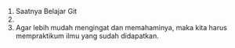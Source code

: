 1. Saatnya Belajar Git
2.
3. Agar lebih mudah mengingat dan memahaminya, maka kita harus mempraktikum ilmu yang sudah didapatkan.
